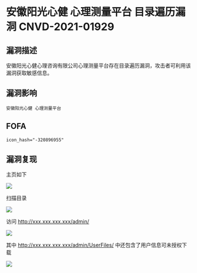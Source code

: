 # 安徽阳光心健 心理测量平台 目录遍历漏洞 CNVD-2021-01929

## 漏洞描述

安徽阳光心健心理咨询有限公司心理测量平台存在目录遍历漏洞，攻击者可利用该漏洞获取敏感信息。

## 漏洞影响

```
安徽阳光心健 心理测量平台
```

## FOFA

```
icon_hash="-320896955"
```

## 漏洞复现

主页如下



![](https://typora-1308934770.cos.ap-beijing.myqcloud.com/202202101955719.png)



扫描目录



![](https://typora-1308934770.cos.ap-beijing.myqcloud.com/202202101955472.png)



访问 http://xxx.xxx.xxx.xxx/admin/



![](https://typora-1308934770.cos.ap-beijing.myqcloud.com/202202101955183.png)



其中 http://xxx.xxx.xxx.xxx/admin/UserFiles/ 中还包含了用户信息可未授权下载



![](https://typora-1308934770.cos.ap-beijing.myqcloud.com/202202101956420.png)